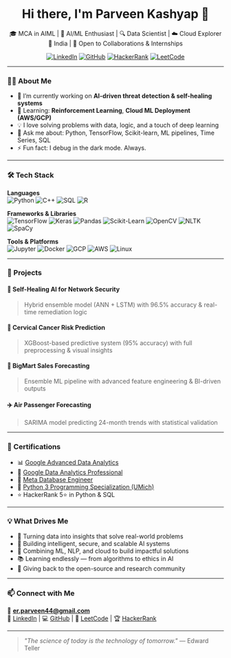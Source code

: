 <h1 align="center">Hi there, I'm Parveen Kashyap 👋</h1>

<p align="center">
  🎓 MCA in AIML | 🤖 AI/ML Enthusiast | 🔍 Data Scientist | ☁️ Cloud Explorer<br/>
  📍 India | 🧠 Open to Collaborations & Internships
</p>

<p align="center">
  <a href="https://www.linkedin.com/in/parveen-kashyap44/"><img alt="LinkedIn" src="https://img.shields.io/badge/LinkedIn-blue?style=flat-square&logo=linkedin"></a>
  <a href="https://github.com/parveen-ml"><img alt="GitHub" src="https://img.shields.io/badge/GitHub-black?style=flat-square&logo=github"></a>
  <a href="https://www.hackerrank.com/profile/inparv"><img alt="HackerRank" src="https://img.shields.io/badge/HackerRank-2EC866?style=flat-square&logo=hackerrank"></a>
  <a href="https://leetcode.com/u/parveenkashyap80/"><img alt="LeetCode" src="https://img.shields.io/badge/LeetCode-F89F1B?style=flat-square&logo=leetcode&logoColor=white"></a>
</p>

---

### 👨‍💻 About Me

- 🔭 I’m currently working on **AI-driven threat detection & self-healing systems**
- 🌱 Learning: **Reinforcement Learning**, **Cloud ML Deployment (AWS/GCP)**  
- 💡 I love solving problems with data, logic, and a touch of deep learning
- 🧠 Ask me about: Python, TensorFlow, Scikit-learn, ML pipelines, Time Series, SQL
- ⚡ Fun fact: I debug in the dark mode. Always.

---

### 🛠️ Tech Stack

**Languages**  
![Python](https://img.shields.io/badge/Python-3776AB?style=flat&logo=python&logoColor=white)
![C++](https://img.shields.io/badge/C++-00599C?style=flat&logo=cplusplus&logoColor=white)
![SQL](https://img.shields.io/badge/SQL-003B57?style=flat&logo=mysql&logoColor=white)
![R](https://img.shields.io/badge/R-276DC3?style=flat&logo=r&logoColor=white)

**Frameworks & Libraries**  
![TensorFlow](https://img.shields.io/badge/TensorFlow-FF6F00?style=flat&logo=tensorflow&logoColor=white)
![Keras](https://img.shields.io/badge/Keras-D00000?style=flat&logo=keras&logoColor=white)
![Pandas](https://img.shields.io/badge/Pandas-150458?style=flat&logo=pandas&logoColor=white)
![Scikit-Learn](https://img.shields.io/badge/Scikit--Learn-F7931E?style=flat&logo=scikit-learn&logoColor=white)
![OpenCV](https://img.shields.io/badge/OpenCV-5C3EE8?style=flat&logo=opencv&logoColor=white)
![NLTK](https://img.shields.io/badge/NLTK-76B900?style=flat)
![SpaCy](https://img.shields.io/badge/SpaCy-09A3D5?style=flat)

**Tools & Platforms**  
![Jupyter](https://img.shields.io/badge/Jupyter-F37626?style=flat&logo=jupyter&logoColor=white)
![Docker](https://img.shields.io/badge/Docker-2496ED?style=flat&logo=docker&logoColor=white)
![GCP](https://img.shields.io/badge/GCP-4285F4?style=flat&logo=google-cloud&logoColor=white)
![AWS](https://img.shields.io/badge/AWS-232F3E?style=flat&logo=amazon-aws&logoColor=white)
![Linux](https://img.shields.io/badge/Linux-FCC624?style=flat&logo=linux&logoColor=black)

---

### 🚀 Projects

#### 🔐 Self-Healing AI for Network Security
> Hybrid ensemble model (ANN + LSTM) with 96.5% accuracy & real-time remediation logic

#### 🧬 Cervical Cancer Risk Prediction
> XGBoost-based predictive system (95% accuracy) with full preprocessing & visual insights

#### 🏪 BigMart Sales Forecasting
> Ensemble ML pipeline with advanced feature engineering & BI-driven outputs

#### ✈️ Air Passenger Forecasting
> SARIMA model predicting 24-month trends with statistical validation

---

### 📜 Certifications

- 📊 [Google Advanced Data Analytics](https://www.credly.com/badges/a3a61adf-7992-4c9d-af35-36f992e6bfd0/linked_in_profile)
- 🧪 [Google Data Analytics Professional](https://www.credly.com/badges/985852f7-323b-44d7-b621-faa907ce87dc/linked_in_profile)
- 💾 [Meta Database Engineer](https://www.credly.com/badges/e4f98502-4c22-47d4-894a-d362aac164f1/linked_in_profile)
- 🐍 [Python 3 Programming Specialization (UMich)](https://www.coursera.org/specializations/python-3-programming)
- ⭐ HackerRank 5⭐ in Python & SQL

---

### 💡 What Drives Me

- 🚀 Turning data into insights that solve real-world problems
- 🔐 Building intelligent, secure, and scalable AI systems
- 🧬 Combining ML, NLP, and cloud to build impactful solutions
- 📚 Learning endlessly — from algorithms to ethics in AI
- 🤝 Giving back to the open-source and research community

---

### 📫 Connect with Me

📧 **er.parveen44@gmail.com**  
🔗 [LinkedIn](https://www.linkedin.com/in/parveen-kashyap44/) | 💻 [GitHub](https://github.com/parveen-ml) | 🧠 [LeetCode](https://leetcode.com/u/parveenkashyap80/) | 🏆 [HackerRank](https://www.hackerrank.com/profile/inparv)

---

> _"The science of today is the technology of tomorrow."_ — Edward Teller



<!--
**parveen-ml/parveen-ml** is a ✨ _special_ ✨ repository because its `README.md` (this file) appears on your GitHub profile.

Here are some ideas to get you started:

- 🔭 I’m currently working on ...
- 🌱 I’m currently learning ...
- 👯 I’m looking to collaborate on ...
- 🤔 I’m looking for help with ...
- 💬 Ask me about ...
- 📫 How to reach me: ...
- 😄 Pronouns: ...
- ⚡ Fun fact: ...
-->
